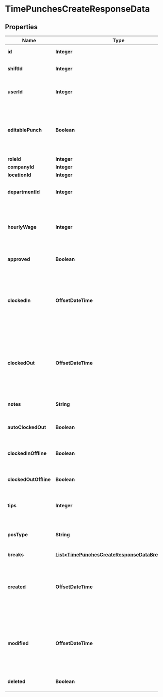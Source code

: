 

# TimePunchesCreateResponseData


## Properties

| Name | Type | Description | Notes |
|------------ | ------------- | ------------- | -------------|
|**id** | **Integer** | Time punch ID |  |
|**shiftId** | **Integer** | Shift ID. Can be unassigned |  |
|**userId** | **Integer** | The 7shifts ID of the user who is clocking in. |  |
|**editablePunch** | **Boolean** | If true the time punch can be edited by a manager. Set to false via POS integrations |  |
|**roleId** | **Integer** | Role ID |  |
|**companyId** | **Integer** | Company ID |  |
|**locationId** | **Integer** | Location ID |  |
|**departmentId** | **Integer** | Department ID. Defaults to 0 if not defined. |  [optional] |
|**hourlyWage** | **Integer** | Calculated hourly wage. Use the users_wages endpoint value for accuracy |  |
|**approved** | **Boolean** | If true the time punch is approved |  |
|**clockedIn** | **OffsetDateTime** | The start date and time when the user clocked in. Formatted as ISO8601 datetime in UTC timezone. |  |
|**clockedOut** | **OffsetDateTime** | The start date and time when the user clocked out. Formatted as ISO8601 datetime in UTC timezone. |  |
|**notes** | **String** | Additional notes for a shift |  |
|**autoClockedOut** | **Boolean** | If true the time punch was auto clocked out |  |
|**clockedInOffline** | **Boolean** | If true the time punch was clocked in offline |  |
|**clockedOutOffline** | **Boolean** | If true the time punch was clocked out offline |  |
|**tips** | **Integer** | Tips declared for the shift in cents |  |
|**posType** | **String** | The source of the time punch. 7shift apps will be web |  [optional] |
|**breaks** | [**List&lt;TimePunchesCreateResponseDataBreaksInner&gt;**](TimePunchesCreateResponseDataBreaksInner.md) |  |  [optional] |
|**created** | **OffsetDateTime** | The date and time when created. Formatted as ISO8601 datetime in UTC timezone. |  |
|**modified** | **OffsetDateTime** | The date and time when last modified. Formatted as ISO8601 datetime in UTC timezone. |  |
|**deleted** | **Boolean** | If true the time punch is deleted |  [optional] |




